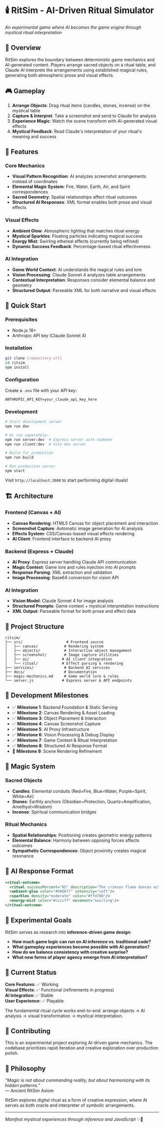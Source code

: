 # 🕯️ RitSim - AI-Driven Ritual Simulator

*An experimental game where AI becomes the game engine through mystical ritual interpretation*

## 🌟 Overview

RitSim explores the boundary between deterministic game mechanics and AI-generated content. Players arrange sacred objects on a ritual table, and Claude AI interprets the arrangements using established magical rules, generating both atmospheric prose and visual effects.

## 🎮 Gameplay

1. **Arrange Objects**: Drag ritual items (candles, stones, incense) on the mystical table
2. **Capture & Interpret**: Take a screenshot and send to Claude for analysis
3. **Experience Magic**: Watch the scene transform with AI-generated visual effects
4. **Mystical Feedback**: Read Claude's interpretation of your ritual's meaning and success

## 🔮 Features

### Core Mechanics
- **Visual Pattern Recognition**: AI analyzes screenshot arrangements instead of coordinates
- **Elemental Magic System**: Fire, Water, Earth, Air, and Spirit correspondences
- **Sacred Geometry**: Spatial relationships affect ritual outcomes
- **Structured AI Responses**: XML format enables both prose and visual effects

### Visual Effects
- **Ambient Glow**: Atmospheric lighting that matches ritual energy
- **Mystical Sparkles**: Floating particles indicating magical success
- **Energy Mist**: Swirling ethereal effects (currently being refined)
- **Dynamic Success Feedback**: Percentage-based ritual effectiveness

### AI Integration
- **Game World Context**: AI understands the magical rules and lore
- **Vision Processing**: Claude Sonnet 4 analyzes table arrangements
- **Contextual Interpretation**: Responses consider elemental balance and geometry
- **Structured Output**: Parseable XML for both narrative and visual effects

## 🚀 Quick Start

### Prerequisites
- Node.js 18+
- Anthropic API key (Claude Sonnet 4)

### Installation
```bash
git clone [repository-url]
cd ritsim
npm install
```

### Configuration
Create a `.env` file with your API key:
```
ANTHROPIC_API_KEY=your_claude_api_key_here
```

### Development
```bash
# Start development server
npm run dev

# Or run separately:
npm run server:dev  # Express server with nodemon
npm run client:dev  # Vite dev server

# Build for production
npm run build

# Run production server
npm start
```

Visit `http://localhost:3000` to start performing digital rituals!

## 🏗️ Architecture

### Frontend (Canvas + AI)
- **Canvas Rendering**: HTML5 Canvas for object placement and interaction
- **Screenshot Capture**: Automatic image generation for AI analysis
- **Effects System**: CSS/Canvas-based visual effects rendering
- **AI Client**: Frontend interface to backend AI proxy

### Backend (Express + Claude)
- **AI Proxy**: Express server handling Claude API communication
- **Magic Context**: Game lore and rules injection into AI prompts
- **Response Parsing**: XML extraction and validation
- **Image Processing**: Base64 conversion for vision API

### AI Integration
- **Vision Model**: Claude Sonnet 4 for image analysis
- **Structured Prompts**: Game context + mystical interpretation instructions
- **XML Output**: Parseable format for both prose and effect data

## 📁 Project Structure

```
ritsim/
├── src/                    # Frontend source
│   ├── canvas/            # Rendering system
│   ├── objects/           # Interactive object management
│   ├── screenshot/        # Image capture utilities
│   ├── ai/               # AI client integration
│   └── ritual/           # Effect parsing & rendering
├── services/              # Backend AI services
├── docs/                  # Documentation
├── magic-mechanics.md     # Game world lore & rules
└── server.js             # Express server & API endpoints
```

## 🎯 Development Milestones

- ✅ **Milestone 1**: Backend Foundation & Static Serving
- ✅ **Milestone 2**: Canvas Rendering & Asset Loading  
- ✅ **Milestone 3**: Object Placement & Interaction
- ✅ **Milestone 4**: Canvas Screenshot Capture
- ✅ **Milestone 5**: AI Proxy Infrastructure
- ✅ **Milestone 6**: Vision Processing & Debug Display
- ✅ **Milestone 7**: Game Context & Ritual Interpretation
- ✅ **Milestone 8**: Structured AI Response Format
- 🎯 **Milestone 9**: Scene Rendering Refinement

## 🔮 Magic System

### Sacred Objects
- **Candles**: Elemental conduits (Red=Fire, Blue=Water, Purple=Spirit, White=Air)
- **Stones**: Earthly anchors (Obsidian=Protection, Quartz=Amplification, Amethyst=Wisdom)
- **Incense**: Spiritual communication bridges

### Ritual Mechanics
- **Spatial Relationships**: Positioning creates geometric energy patterns
- **Elemental Balance**: Harmony between opposing forces affects outcomes
- **Sympathetic Correspondences**: Object proximity creates magical resonance

## 🎨 AI Response Format

```xml
<ritual-outcome>
  <ritual successPercent="85" description="The crimson flame dances with azure wisdom..."/>
  <ambient-glow color="#9966ff" intensity="soft"/>
  <sparkles density="moderate" color="#ffd700"/>
  <energy-mist color="#ccccff" movement="swirling"/>
</ritual-outcome>
```

## 🔬 Experimental Goals

RitSim serves as research into **inference-driven game design**:

- **How much game logic can run on AI inference vs. traditional code?**
- **What gameplay experiences become possible with AI generation?**
- **How do we balance consistency with creative surprise?**
- **What new forms of player agency emerge from AI interpretation?**

## 🚧 Current Status

**Core Features**: ✅ Working  
**Visual Effects**: ✅ Functional (refinements in progress)  
**AI Integration**: ✅ Stable  
**User Experience**: ✅ Playable

The fundamental ritual cycle works end-to-end: arrange objects → AI analysis → visual transformation → mystical interpretation.

## 🤝 Contributing

This is an experimental project exploring AI-driven game mechanics. The codebase prioritizes rapid iteration and creative exploration over production polish.

## 📜 Philosophy

*"Magic is not about commanding reality, but about harmonizing with its hidden patterns."*  
— Ancient RitSim Axiom

RitSim explores digital ritual as a form of creative expression, where AI serves as both oracle and interpreter of symbolic arrangements.

---

*Manifest mystical experiences through inference and JavaScript* ✨🔮
